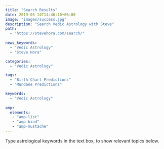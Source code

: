 ```yaml
---
title: "Search Results"
date: 2019-05-14T14:46:10+06:00
image: "images/success.jpg"
description: "Search Vedic Astrology with Steve"
path:
  - "https://stevehora.com/search/"
  
news_keywords:
  - "Vedic Astrology"
  - "Steve Hora"

categories: 
  - "Vedic Astrology"

tags:
  - "Birth Chart Predictions"
  - "Mundane Predictions"

keywords:
  - "Vedic Astrology"
  
amp:
  elements:
   - "amp-list"
   - "amp-bind"
   - "amp-mustache"
---
```


Type astrological keywords in the text box, to show relevant topics below.